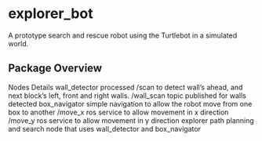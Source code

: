 # explorer_bot
A prototype search and rescue robot using the Turtlebot in a simulated world.

## Package Overview
Nodes			      Details
wall_detector 	processed /scan to detect wall’s ahead, and next block’s left, front and right walls.
	/wall_scan		  topic published for walls detected
box_navigator 	simple navigation to allow the robot move from one box to another
  /move_x 		    ros service to allow movement in x direction
  /move_y 		    ros service to allow movement in y direction
explorer	 	    path planning and search node that uses wall_detector and box_navigator
				
